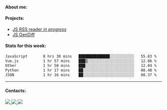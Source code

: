 #### About me:

#### Projects:
- [JS RSS reader *in progress*](https://github.com/GKoil/frontend-project-lvl3)
- [JS GenDiff](https://github.com/GKoil/GenDiff)

#### Stats for this week:
<!--START_SECTION:waka-->

```txt
JavaScript       8 hrs 30 mins   ██████████████░░░░░░░░░░░   55.83 %
Vue.js           1 hr 57 mins    ███▒░░░░░░░░░░░░░░░░░░░░░   12.86 %
Other            1 hr 50 mins    ███░░░░░░░░░░░░░░░░░░░░░░   12.04 %
Python           1 hr 17 mins    ██░░░░░░░░░░░░░░░░░░░░░░░   08.48 %
JSON             1 hr 16 mins    ██░░░░░░░░░░░░░░░░░░░░░░░   08.37 %
```

<!--END_SECTION:waka-->
---
#### Contacts:

<a target='_blank' title='LinkedIn' href="https://www.linkedin.com/in/gkoil/">
  <img src="https://img.shields.io/badge/LinkedIn-0077B5?style=for-the-badge&logo=linkedin&logoColor=white" />
</a>
<a target='_blank' title='Telegram' href="https://t.me/gkoil">
  <img src="https://img.shields.io/badge/Telegram-2CA5E0?style=for-the-badge&logo=telegram&logoColor=white" />
</a>
<a target='_blank' title='Gmail' href="mailto: gk.grigorev@gmail.com">
  <img src="https://img.shields.io/badge/Gmail-D14836?style=for-the-badge&logo=gmail&logoColor=white" />
</a>

